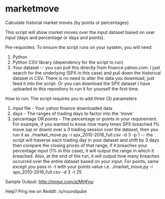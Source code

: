 # marketmove
Calculate historial market moves (by points or percentages)

This script will show market moves over the input dataset based on user input (days and percentage or days and points).  

Pre-requisites:
To ensure the script runs on your system, you will need
1. Python
2. Python CSV library (dependency for the script to run)
3. Your dataset -- you can pull this directly from finance.yahoo.com.  I just search for the underlying (SPX in this case) and pull down the historical dataset in CSV.  There is no need to alter the data you download, just feed it into the script.  Or you can download the SPX dataset I have uploaded to this repository to run it for yourself the first time.

How to run:
The script requires you to add three (3) parameters
1. input file - Your yahoo finance downloaded data
2. days - The ranges of trading days to factor into the 'move'
3. percentage OR points - The percentage or points in your requirement.  For example, if you wanted to know how many times SPX breached 1% move (up or down) over a 3 trading session over the dataset, then you run it as ./market_move.py -i spx_2010-2016_full.csv -d 3 -p 1  -- the script will traverse each trading day in your dataset and shift by 3 days then compare the closing prices of that range, if it breaches your percentage input (1% in this case), it will output the range in which it breached.  Also, at the end of the run, it will output how many breaches occurred over the entire dataset based on your input. For points, same except you pass in -t with your points value i.e. ./market_move.py -i spx_2010-2016_full.csv -d 3 -t 25

Sample Output:
http://imgur.com/a/MHFnu

Help?
Ping me on Reddit: /u/roundqube
